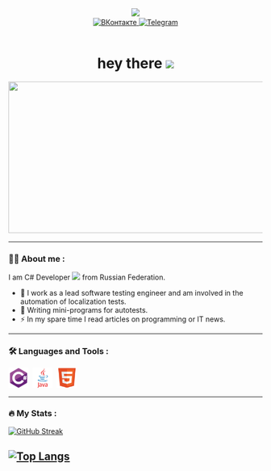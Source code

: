 <div id="header" align="center">
  <img src="https://media.giphy.com/media/IoP0PvbbSWGAM/giphy.gif" width="100"/>
  <div id="badges">
  <a href="https://vk.com/id148919781">
    <img src="https://img.shields.io/badge/vk.com-blue?logo=vk&logoColor=white&style=plastic" alt="ВКонтакте"/>
  </a>
  <a href="https://t.me/VladimirStepanovN">
    <img src="https://img.shields.io/badge/Telegram-blue?logo=Telegram&logoColor=white&style=plastic" alt="Telegram"/>
  </a>
</div>
<img src="https://komarev.com/ghpvc/?username=VladimirStepanoN&style=flat-square&color=blue" alt=""/>
<h1>
  hey there
  <img src="https://media.giphy.com/media/hvRJCLFzcasrR4ia7z/giphy.gif" width="30px"/>
</h1>
</div>
<div align="center">
  <img src="https://media.giphy.com/media/qgQUggAC3Pfv687qPC/giphy.gif" width="600" height="300"/>
</div>

---

### :man_technologist: About me :
I am C# Developer <img src="https://media.giphy.com/media/WUlplcMpOCEmTGBtBW/giphy.gif" width="30"> from Russian Federation.
- :telescope: I work as a lead software testing engineer and am involved in the automation of localization tests.
- :seedling: Writing mini-programs for autotests.
- :zap: In my spare time I read articles on programming or IT news.

---

### :hammer_and_wrench: Languages and Tools :
<div>
  <img src="https://github.com/devicons/devicon/blob/master/icons/csharp/csharp-original.svg" title="c#" alt="c#" width="40" height="40"/>&nbsp;
  <img src="https://github.com/devicons/devicon/blob/master/icons/java/java-original-wordmark.svg" title="Java" alt="Java" width="40" height="40"/>&nbsp;
  <img src="https://github.com/devicons/devicon/blob/master/icons/html5/html5-original.svg" title="HTML5" alt="HTML" width="40" height="40"/>&nbsp;
</div>

---
### :fire: My Stats :
[![GitHub Streak](http://github-readme-streak-stats.herokuapp.com?user=VladimirStepanovN&theme=dark&date_format=M%20j%5B%2C%20Y%5D&mode=weekly)](https://git.io/streak-stats)

[![Top Langs](https://github-readme-stats.vercel.app/api/top-langs/?username=VladimirStepanovN&layout=compact&theme=vision-friendly-dark)](https://github.com/anuraghazra/github-readme-stats)
---
